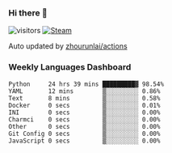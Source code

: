 ### Hi there 👋

![visitors](https://visitor-badge.glitch.me/badge?page_id=zhourunlai)
[![Steam](https://img.shields.io/badge/dynamic/json?label=Steam&query=%24.data.totalSubs&url=https%3A%2F%2Fapi.spencerwoo.com%2Fsubstats%2F%3Fsource%3DsteamGames%26queryKey%3D76561198285156854&suffix=%20Games&logo=steam&labelColor=134375&color=0b1a37&longCache=true)](http://steamcommunity.com/profiles/76561198285156854)

Auto updated by <a href="https://github.com/zhourunlai/zhourunlai/actions" target="_blank">zhourunlai/actions</a>

### Weekly Languages Dashboard

<!--PART:wakatime-->
```text
Python     24 hrs 39 mins █████████▓ 98.54%
YAML       12 mins        ▒░░░░░░░░░ 0.86%
Text       8 mins         ▒░░░░░░░░░ 0.58%
Docker     0 secs         ▒░░░░░░░░░ 0.01%
INI        0 secs         ▒░░░░░░░░░ 0.00%
Charmci    0 secs         ▒░░░░░░░░░ 0.00%
Other      0 secs         ▒░░░░░░░░░ 0.00%
Git Config 0 secs         ▒░░░░░░░░░ 0.00%
JavaScript 0 secs         ▒░░░░░░░░░ 0.00%
```
<!--PART:wakatime-->
